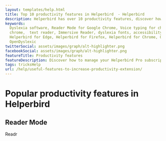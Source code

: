 ```yaml
---
layout: templates/help.html
title: Top 10 productivity features in Helperbird  - Helperbird
description: Helperbird has over 10 productivity features, discover how to use some of the popular ones.
keywords:
  Dyslexia software, Reader Mode for Google Chrome, Voice typing for chrome, Text to speech for
  chrome,  text reader, Immersive Reader, dyslexia fonts, accessibility software, dyslexia software,
  Helperbird for Edge, Helperbird for Firefox, Helperbird for Chrome, Opendyslexic for Chrome,
  OpenDyslexic
twitterSocial: assets/images/graph/alt-highlighter.png
facebookSocial: assets/images/graph/alt-highlighter.png
featureTitle: Productivity features
featureDescription: Discover how to manage your Helperbird Pro subscription.
tags: tricksHelp
url: /help/useful-features-to-increase-productivity-extension/
---
```


# Popular productivity features in Helperbird

## Reader Mode

Readr